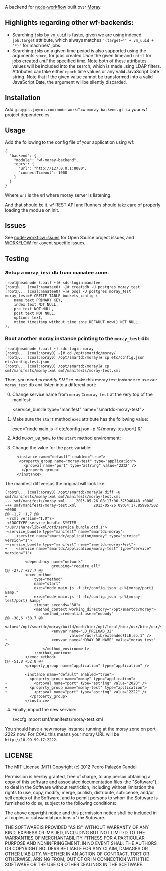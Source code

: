 A backend for [node-workflow](http://kusor.github.com/node-workflow/) built
over [Moray](https://mo.joyent.com/docs/moray/master/).

## Highlights regarding other wf-backends:

- Searching `jobs` by `vm_uuid` is faster, given we are using indexed
`job.target` attribute, which always matches `'(target=*' + vm_uuid + '*)'`
for machines' jobs.
- Searching `jobs` on a given time period is also supported using the arguments
`since`, for jobs created _since_ the given time and `until` for jobs created
_until_ the specified time. Note both of these attributes values will be
included into the search, which is made using LDAP filters. Attributes can
take either `epoch` time values or any valid JavaScript Date string. Note that
if the given value cannot be transformed into a valid JavaScript Date, the
argument will be silently discarded.

## Installation

Add `git@git.joyent.com:node-workflow-moray-backend.git` to your wf project
dependencies.

## Usage

Add the following to the config file of your application using wf:

    {
      "backend": {
        "module": "wf-moray-backend",
        "opts": {
          "url": "http://127.0.0.1:8080",
          "connectTimeout": 1000
        }
      }
    }

Where `url` is the url where moray server is listening.

And that should be it. `wf` REST API and Runners should take care of
properly loading the module on init.

## Issues

See [node-workflow issues](https://github.com/kusor/node-workflow/issues) for
Open Source project issues, and [WORKFLOW](https://devhub.joyent.com/jira/browse/WORKFLOW)
for Joyent specific issues.


## Testing

### Setup a `moray_test` db from manatee zone:

    [root@headnode (coal) ~]# sdc-login manatee
    [root@... (coal:manatee0) ~]# createdb -U postgres moray_test
    [root@... (coal:manatee0) ~]# psql -U postgres moray_test
    moray_test=# CREATE TABLE buckets_config (
        name text PRIMARY KEY,
        index text NOT NULL,
        pre text NOT NULL,
        post text NOT NULL,
        options text,
        mtime timestamp without time zone DEFAULT now() NOT NULL
    );


### Boot another moray instance pointing to the `moray_test` db:

    [root@headnode (coal) ~] sdc-login moray
    [root@... (coal:moray0) ~]# cd /opt/smartdc/moray/
    [root@... (coal:moray0) /opt/smartdc/moray]# cp etc/config.json etc/config.test.json
    [root@... (coal:moray0) /opt/smartdc/moray]# cp smf/manifests/moray.xml smf/manifests/moray-test.xml

Then, you need to modify SMF to make this moray test instance to use our `moray_test` db
and listen into a different port:

0. Change service name from `moray` to `moray-test` at the very top of the manifest:

    <?xml version="1.0"?>
    <!DOCTYPE service_bundle SYSTEM "/usr/share/lib/xml/dtd/service_bundle.dtd.1">
    <service_bundle type="manifest" name="smartdc-moray-test">
        <service name="smartdc/application/moray-test" type="service" version="1">

1. Make sure the `start` method `exec` attribute has the following value:

    exec="node main.js -f etc/config.json -p %{moray-test/port} &amp;"

2. Add `MORAY_DB_NAME` to the `start` method environment:

    <envvar name="MORAY_DB_NAME" value="moray_test" />

3. Change the value for the `port` variable:

         <instance name="default" enabled="true">
          <property_group name="moray-test" type="application">
            <propval name="port" type="astring" value="2222" />
           </property_group>
         </instance>

The manifest diff versus the original will look like:

    [root@... (coal:moray0) /opt/smartdc/moray]# diff -u smf/manifests/moray.xml smf/manifests/moray-test.xml
    --- smf/manifests/moray.xml     2013-05-26 08:17:06.323940448 +0000
    +++ smf/manifests/moray-test.xml        2013-05-26 09:04:17.859967502 +0000
    @@ -1,7 +1,7 @@
     <?xml version="1.0"?>
     <!DOCTYPE service_bundle SYSTEM "/usr/share/lib/xml/dtd/service_bundle.dtd.1">
    -<service_bundle type="manifest" name="smartdc-moray">
    -    <service name="smartdc/application/moray" type="service" version="1">
    +<service_bundle type="manifest" name="smartdc-moray-test">
    +    <service name="smartdc/application/moray-test" type="service" version="1">

             <dependency name="network"
                         grouping="require_all"
    @@ -27,7 +27,7 @@
             <exec_method
                 type="method"
                 name="start"
    -            exec="node main.js -f etc/config.json -p %{moray/port} &amp;"
    +            exec="node main.js -f etc/config.json -p %{moray-test/port} &amp;"
                 timeout_seconds="30">
                 <method_context working_directory="/opt/smartdc/moray">
                     <method_credential user="nobody"
    @@ -38,6 +38,7 @@
                                 value="/opt/smartdc/moray/build/node/bin:/opt/local/bin:/usr/bin:/usr/sbin:/bin"/>
                         <envvar name="LD_PRELOAD_32"
                                 value="/usr/lib/extendedFILE.so.1" />
    +                    <envvar name="MORAY_DB_NAME" value="moray_test" />
                     </method_environment>
                 </method_context>
             </exec_method>
    @@ -51,8 +52,8 @@
             <property_group name="application" type="application" />

             <instance name="default" enabled="true">
    -          <property_group name="moray" type="application">
    -            <propval name="port" type="astring" value="2020" />
    +          <property_group name="moray-test" type="application">
    +            <propval name="port" type="astring" value="2222" />
               </property_group>
             </instance>


4. Finally, import the new service:

    svccfg import smf/manifests/moray-test.xml

You should have a new moray instance running at the moray zone on port 2222 now. For
COAL this means your moray URL will be `http://10.99.99.17:2222`.


## LICENSE

The MIT License (MIT) Copyright (c) 2012 Pedro Palazón Candel

Permission is hereby granted, free of charge, to any person obtaining a copy of this software and associated documentation files (the "Software"), to deal in the Software without restriction, including without limitation the rights to use, copy, modify, merge, publish, distribute, sublicense, and/or sell copies of the Software, and to permit persons to whom the Software is furnished to do so, subject to the following conditions:

The above copyright notice and this permission notice shall be included in all copies or substantial portions of the Software.

THE SOFTWARE IS PROVIDED "AS IS", WITHOUT WARRANTY OF ANY KIND, EXPRESS OR IMPLIED, INCLUDING BUT NOT LIMITED TO THE WARRANTIES OF MERCHANTABILITY, FITNESS FOR A PARTICULAR PURPOSE AND NONINFRINGEMENT. IN NO EVENT SHALL THE AUTHORS OR COPYRIGHT HOLDERS BE LIABLE FOR ANY CLAIM, DAMAGES OR OTHER LIABILITY, WHETHER IN AN ACTION OF CONTRACT, TORT OR OTHERWISE, ARISING FROM, OUT OF OR IN CONNECTION WITH THE SOFTWARE OR THE USE OR OTHER DEALINGS IN THE SOFTWARE.

